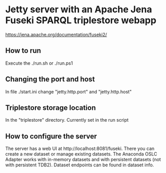 # Jetty server with an Apache Jena Fuseki SPARQL triplestore webapp
https://jena.apache.org/documentation/fuseki2/

## How to run
Execute the ./run.sh or ./run.ps1 

## Changing the port and host
In file ./start.ini change "jetty.http.port" and "jetty.http.host"

## Triplestore storage location
In the "triplestore" directory.
Currently set in the run script

## How to configure the server
The server has a web UI at http://localhost:8081/fuseki. There you can create a new dataset or manage existing datasets. The Anaconda OSLC Adapter works with in-memory datasets and with persistent datasets (not with persistent TDB2). Dataset endpoints can be found in dataset info.
